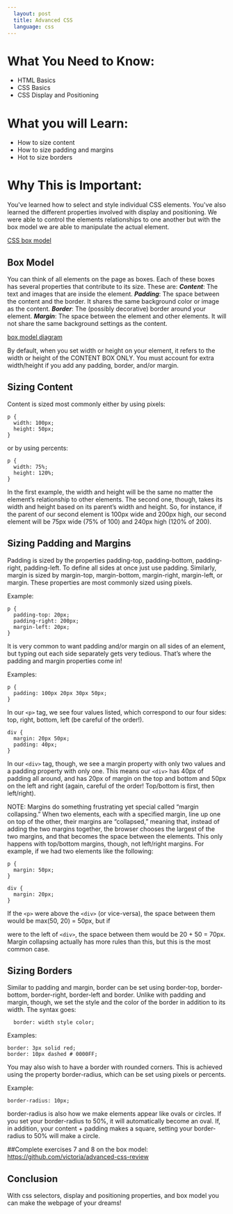 ```yaml
---
  layout: post
  title: Advanced CSS
  language: css
---
```

# What You Need to Know:
+ HTML Basics
+ CSS Basics
+ CSS Display and Positioning

#  What you will Learn:
+ How to size content
+ How to size padding and margins
+ Hot to size borders

# Why This is Important:

You've learned how to select and style individual CSS elements. You've also learned the different properties involved with display and positioning. We were able to control the elements relationships to one another but with the box model we are able to manipulate the actual element.

[CSS box model](http://guyroutledge.github.io/box-model/)

## Box Model
You can think of all elements on the page as boxes. Each of these boxes has several properties that contribute to its size. These are:
***Content***: The text and images that are inside the element.
***Padding***: The space between the content and the border. It shares the same background color or image as the content.
***Border***: The (possibly decorative) border around your element.
***Margin***: The space between the element and other elements. It will not share the same background settings as the content.

[box model diagram](http://www.washington.edu/accesscomputing/webd2/student/unit3/images/boxmodel.gif)

By default, when you set width or height on your element, it refers to the width or height of the CONTENT BOX ONLY. You must account for extra width/height if you add any padding, border, and/or margin.

## Sizing Content
Content is sized most commonly either by using pixels:

```
p {
  width: 100px;
  height: 50px;
}
```
or by using percents:
```
p {
  width: 75%;
  height: 120%;
}
```
In the first example, the width and height will be the same no matter the element’s relationship to other elements.  The second one, though, takes its width and height based on its parent’s width and height. So, for instance, if the parent of our second element is 100px wide and 200px high, our second element will be 75px wide (75% of 100) and 240px high (120% of 200).

## Sizing Padding and Margins
Padding is sized by the properties padding-top, padding-bottom, padding-right, padding-left. To define all sides at once just use padding. Similarly, margin is sized by margin-top, margin-bottom, margin-right, margin-left, or margin. These properties are most commonly sized using pixels.

Example:
```
p {
  padding-top: 20px;
  padding-right: 200px;
  margin-left: 20px;
}
```
It is very common to want padding and/or margin on all sides of an element, but typing out each side separately gets very tedious. That’s where the padding and margin properties come in!

Examples:
```
p {
  padding: 100px 20px 30px 50px;
}
```
In our `<p>` tag, we see four values listed, which correspond to our four sides: top, right, bottom, left (be careful of the order!).
```
div {
  margin: 20px 50px;
  padding: 40px;
}
```
 In our `<div>` tag, though, we see a margin property with only two values and a padding property with only one. This means our `<div>` has 40px of padding all around, and has 20px of margin on the top and bottom and 50px on the left and right (again, careful of the order! Top/bottom is first, then left/right).

NOTE: Margins do something frustrating yet special called “margin collapsing.” When two elements, each with a specified margin, line up one on top of the other, their margins are “collapsed,” meaning that, instead of adding the two margins together, the browser chooses the largest of the two margins, and that becomes the space between the elements. This only happens with top/bottom margins, though, not left/right margins. For example, if we had two elements like the following:
```
p {
  margin: 50px;
}

div {
  margin: 20px;
}
```
If the `<p>` were above the `<div>` (or vice-versa), the space between them would be max(50, 20) = 50px, but if <p> were to the left of `<div>`, the space between them would be 20 + 50 = 70px.
Margin collapsing actually has more rules than this, but this is the most common case.

## Sizing Borders
Similar to padding and margin, border can be set using border-top, border-bottom, border-right, border-left and border. Unlike with padding and margin, though, we set the style and the color of the border in addition to its width.
The syntax goes:
```
  border: width style color;
```
Examples:
```
border: 3px solid red;
border: 10px dashed # 0000FF;
```
You may also wish to have a border with rounded corners. This is achieved using the property border-radius, which can be set using pixels or percents.

Example:
```
border-radius: 10px;
```
border-radius is also how we make elements appear like ovals or circles. If you set your border-radius to 50%, it will automatically become an oval. If, in addition, your content + padding makes a square, setting your border-radius to 50% will make a circle.

##Complete exercises 7 and 8 on the box model:
https://github.com/victoria/advanced-css-review



## Conclusion
With css selectors, display and positioning properties, and box model you can make the webpage of your dreams!
